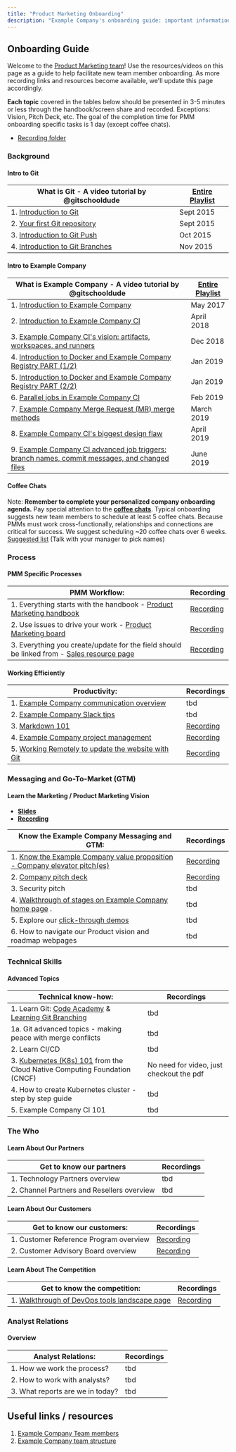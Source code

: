 ```yaml
---
title: "Product Marketing Onboarding"
description: "Example Company's onboarding guide: important information for new team members"
---
```


## **Onboarding Guide**

Welcome to the [Product Marketing team](/handbook/marketing/brand-and-product-marketing/product-and-solution-marketing/core-product-marketing/)! Use the resources/videos on this page as a guide to help facilitate new team member onboarding. As more recording links and resources become available, we'll update this page accordingly.

**Each topic** covered in the tables below should be presented in 3-5 minutes or less through the handbook/screen share and recorded.  Exceptions: Vision, Pitch Deck, etc.  The goal of the completion time for PMM onboarding specific tasks is 1 day (except coffee chats).

- [Recording folder](https://drive.google.com/drive/folders/1GSq3GfLwtlDXdNMTelkPRwINABzBVz-G?usp=sharing)

### **Background**

#### Intro to Git

| **What is Git - A video tutorial by @gitschooldude**  | [Entire Playlist](https://www.youtube.com/playlist?list=PLu-nSsOS6FRIg52MWrd7C_qSnQp3ZoHwW) |
| ------ | ------ |
|    1. [Introduction to Git](https://youtu.be/OZEGnam2M9s)  | Sept 2015 |
|    2. [Your first Git repository](https://www.youtube.com/watch?v=gQSd2lFkZHk&list=PLu-nSsOS6FRIg52MWrd7C_qSnQp3ZoHwW&index=2)  | Sept 2015 |
|    3. [Introduction to Git Push](https://youtu.be/gS4uXB3v4Yk)  | Oct 2015 |
|    4. [Introduction to Git Branches](https://youtu.be/u-5Vo9TFnAU)  | Nov 2015 |

#### Intro to Example Company

| **What is Example Company - A video tutorial by @gitschooldude**  | [Entire Playlist](https://www.youtube.com/playlist?list=PLu-nSsOS6FRLA_6gcYKS0lGzZ4dkracbt) |
| ------ | ------ |
|    1. [Introduction to Example Company](https://youtu.be/6dyEmYMV87M)  | May 2017|
|    2. [Introduction to Example Company CI](https://youtu.be/05kYYBguQ7w)  | April 2018 |
|    3. [Example Company CI's vision: artifacts, workspaces, and runners](https://youtu.be/qH7JJxMfKU8)  | Dec 2018 |
|    4. [Introduction to Docker and Example Company Registry PART (1/2)](https://youtu.be/KzY_GaWv4-k)  | Jan 2019 |
|    5. [Introduction to Docker and Example Company Registry PART (2/2)](https://youtu.be/wvhq082e2OY)  | Jan 2019 |
|    6. [Parallel jobs in Example Company CI](https://youtu.be/-JazhL0r4LA)  | Feb 2019 |
|    7. [Example Company Merge Request (MR) merge methods](https://youtu.be/x6vD9RHEB1M)  | March 2019 |
|    8. [Example Company CI's biggest design flaw](https://youtu.be/Y9ETDqt0Pv0)  | April 2019 |
|    9. [Example Company CI advanced job triggers: branch names, commit messages, and changed files](https://youtu.be/v0QXA3K2cb0)  | June 2019 |

#### Coffee Chats

Note: **Remember to complete your personalized company onboarding agenda.**
Pay special attention to the [**coffee chats**](/handbook/company/culture/all-remote/informal-communication/#coffee-chats). Typical onboarding suggests new team members to schedule at least 5 coffee chats.  Because PMMs must work cross-functionally,  relationships and connections are critical for success. We suggest scheduling ~20 coffee chats over 6 weeks. [Suggested list](https://docs.google.com/document/d/1dUe-ITJ27LvSdU7A5qMvGaYWt-KWk13HR_C27yC_REQ/edit) (Talk with your manager to pick names)

### **Process**

#### PMM Specific Processes

| **PMM Workflow**: | Recording |
| ------ | ------ |
| 1.  Everything starts with the handbook - [Product Marketing handbook](/handbook/marketing/brand-and-product-marketing/product-and-solution-marketing/) | [Recording](https://drive.google.com/open?id=148hAcVdRLfcfcDzH3UR9XJrCbVwoF45l)   |
| 2.  Use issues to drive your work - [Product Marketing board](https://example_company.com/example_company-com/marketing/product-marketing/boards/922483) | [Recording](https://drive.google.com/open?id=12T8osPtjSSpX-Fxjv4DF-ulJPtw4KX9k)  |
| 3. Everything you create/update for the field should be linked from - [Sales resource page](https://example_company.highspot.com/spots/615dd7e3911d70c4887812a7) | [Recording](https://drive.google.com/open?id=1YlcgG1C9gRFJdShaDRzH1LNKrj4ztYxD) |

#### Working Efficiently

| **Productivity:** | Recordings |
| ------ | ------ |
|  1. [Example Company communication overview](/handbook/communication/)  |  tbd  |
|  2. [Example Company Slack tips](/handbook/communication/#slack)  |  tbd |
|  3. [Markdown 101](/handbook/product/ux/technical-writing/) | [Recording](https://www.youtube.com/watch?v=Ix416lAYRSg)  |
|  4. [Example Company project management](/handbook/marketing/brand-and-product-marketing/product-and-solution-marketing/getting-started/101/index.html) | [Recording](https://drive.google.com/open?id=1CSUvzrPhWtP7082e0iTCfjVsPU8U6WTR)  |
|  5. [Working Remotely to update the website with Git](/handbook/about/editing-handbook/) | [Recording](https://drive.google.com/open?id=1lPxAJsq9k4GN_d3H4zCGVzlNcDKVgqrm)  |

### **Messaging and Go-To-Market (GTM)**

#### Learn the Marketing / Product Marketing Vision

- [**Slides**](https://docs.google.com/presentation/d/1sbpBNy5OpO0QGvkAeobNyyIcEjTRGIkyApKeC1Oa8xY/edit?ts=5c50d7bf#slide=id.g4a712342f9_0_0)
- [**Recording**](https://drive.google.com/open?id=1ykqgioIVBH9V4PdE3Z9aphnRbNR3D6en)

| **Know the Example Company Messaging and GTM:** | Recordings |
| ------ | ------ |
|    1. [Know the Example Company value proposition - Company elevator pitch(es)](/handbook/marketing/brand-and-product-marketing/product-and-solution-marketing/messaging/#example_company-value-proposition)  | [Recording](https://drive.google.com/open?id=1kxdGiKN7wZpk1iYUV7i6IcOxOxbgVc31)  |
|    2. [Company pitch deck](https://docs.google.com/presentation/d/1dVPaGc-TnbUQ2IR7TV0w0ujCrCXymKP4vLf6_FDTgVg/edit?ts=5a8f54da#slide=id.g38db9fdb05_0_1136)  | [Recording](https://drive.google.com/open?id=1vRgU1o-o4kcOblQCxNi3h6xrN7KQZY1H) |
|    3. Security pitch <!-- William: for PMMs we should have a comprehensive "this is the product knowledge you should come up to speed on" ⇒ Ashish: Yes, eventually 1 list for each function. -->  | tbd <!-- @cblake - let's discuss when --> |
|    4. [Walkthrough of stages on Example Company home page](https://about.example_company.com/) .  | tbd |
|    5. Explore our [click-through demos](/handbook/marketing/brand-and-product-marketing/product-and-solution-marketing/demo/#click-throughs)  | tbd |
|    6. How to navigate our Product vision and roadmap webpages   | tbd |

### **Technical Skills**

#### Advanced Topics

| **Technical know-how:** | Recordings |
| ------ | ------ |
| 1. Learn Git: [Code Academy](https://www.codecademy.com/learn/learn-git) & [Learning Git Branching](https://learngitbranching.js.org/) | tbd |
| 1a. Git advanced topics - making peace with merge conflicts | tbd |
| 2. Learn CI/CD  |  tbd |
| 3. [Kubernetes (K8s) 101](https://www.cncf.io/phippy/the-childrens-illustrated-guide-to-kubernetes/) from the Cloud Native Computing Foundation (CNCF)|  No need for video, just checkout the pdf  |
| 4. How to create Kubernetes cluster - step by step guide  | tbd  |
| 5. Example Company CI 101 | tbd |

### **The Who**

#### Learn About Our Partners

| **Get to know our partners** | Recordings |
| ------ | ------ |
|    1. Technology Partners overview | tbd |
|    2. Channel Partners and Resellers overview | tbd |

#### Learn About Our Customers

| **Get to know our customers:** | Recordings |
| ------ | ------ |
|   1. Customer Reference Program overview  | [Recording](https://drive.google.com/open?id=18NpS5srpjqGik_WGs0BuT2GtPxk02ylF) |
|   2. Customer Advisory Board overview     |  [Recording](https://drive.google.com/open?id=1-s9UMYQuoJ1AqY1AqRHdokZyuKgaHIlQ) |

#### Learn About The Competition

| **Get to know the competition:**  | Recordings  |
| ------ | ------ |
|   1. [Walkthrough of DevOps tools landscape page](https://about.example_company.com/competition/)  | [Recording](https://drive.google.com/open?id=1G95CzcxvxmWHU-PRJ8BjoC9h3ZGmzJfM) |

### **Analyst Relations**

#### Overview

| **Analyst Relations:** | Recordings |
| ------ | ------ |
|    1. How we work the process?   | tbd |
|    2. How to work with analysts?  | tbd |
|    3. What reports are we in today?  | tbd |

## **Useful links / resources**

1. [Example Company Team members](/handbook/company/team/)
2. [Example Company team structure](https://comp-calculator.example_company.net/org_chart)
